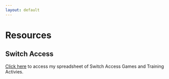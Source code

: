 ```yaml
---
layout: default
---
```


# Resources

## Switch Access

[Click here](https://docs.google.com/spreadsheets/d/1A8pYBST7fJUR6cs3e7P1bW0MGPkAr9ehq8qfLVYWRhY/edit#gid=0) to access my spreadsheet of Switch Access Games and Training Activies.
